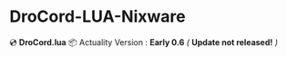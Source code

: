 # DroCord-LUA-Nixware
💿 **DroCord.lua**
📦 Actuality Version : **Early 0.6** *(* **Update not released!** *)*
